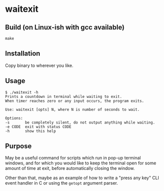 # waitexit

## Build (on Linux-ish with gcc available)

    make
    
## Installation

Copy binary to wherever you like.
    
## Usage

    $ ./waitexit -h
    Prints a countdown in terminal while waiting to exit.
    When timer reaches zero or any input occurs, the program exits.

    Use: waitexit [opts] N, where N is number of seconds to wait.

    Options:
    -s       be completely silent, do not output anything while waiting.
    -e CODE  exit with status CODE
    -h       show this help
    
## Purpose

May be a useful command for scripts which run in pop-up terminal windows, and
for which you would like to keep the terminal open for some amount of time at
exit, before automatically closing the window.
  
Other than that, maybe as an example of how to write a "press any key" CLI event
handler in C or using the `getopt` argument parser.
